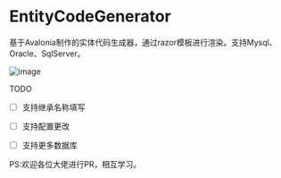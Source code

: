 # EntityCodeGenerator
基于Avalonia制作的实体代码生成器，通过razor模板进行渲染。支持Mysql、Oracle、SqlServer。

![image](https://user-images.githubusercontent.com/49057777/237025986-e65ed9ee-ee99-4e15-a880-50497e189e60.png)


TODO
- [ ] 支持继承名称填写
- [ ] 支持配置更改
- [ ] 支持更多数据库


PS:欢迎各位大佬进行PR，相互学习。
